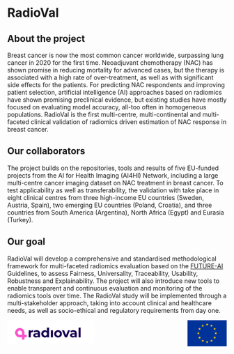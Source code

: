 # RadioVal 


## About the project 

Breast cancer is now the most common cancer worldwide, surpassing lung cancer in 2020 for the first time. Neoadjuvant chemotherapy (NAC) has shown promise in reducing mortality for advanced cases, but the therapy is associated with a high rate of over-treatment, as well as with significant side effects for the patients. For predicting NAC respondents and improving patient selection, artificial intelligence (AI) approaches based on radiomics have shown promising preclinical evidence, but existing studies have mostly focused on evaluating model accuracy, all-too often in homogeneous populations. RadioVal is the first multi-centre, multi-continental and multi-faceted clinical validation of radiomics driven estimation of NAC response in breast cancer. <br>

## Our collaborators

The project builds on the repositories, tools and results of five EU-funded projects from the AI for Health Imaging (AI4HI) Network, including a large multi-centre cancer imaging dataset on NAC treatment in breast cancer. To test applicability as well as transferability, the validation with take place in eight clinical centres from three high-income EU countries (Sweden, Austria, Spain), two emerging EU countries (Poland, Croatia), and three countries from South America (Argentina), North Africa (Egypt) and Eurasia (Turkey). 


## Our goal

RadioVal will develop a comprehensive and standardised methodological framework for multi-faceted radiomics evaluation based on the <a href="https://future-ai.eu/">FUTURE-AI</a> Guidelines, to assess Fairness, Universality, Traceability, Usability, Robustness and Explainability. The project will also introduce new tools to enable transparent and continuous evaluation and monitoring of the radiomics tools over time. The RadioVal study will be implemented through a multi-stakeholder approach, taking into account clinical and healthcare needs, as well as socio-ethical and regulatory requirements from day one.

<img src="radioval_logo_white_background.jpg" alt="drawing" width="200"/>  <img src="Flag_of_Europe.png" alt="drawing" width="90" align="right"/>
